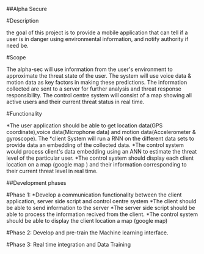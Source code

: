 ##Alpha Secure

#Description

the goal of this project is to provide a mobile application that can tell if a user is in danger using environmental information, and notify authority if need be.

#Scope

The alpha-sec will use information from the user's environment to approximate the threat state of the user. The system will use voice data & motion data as key factors in making these predictions. The information collected are sent to a server for further analysis and threat response responsibility.
The control centre system will consist of a map showing all active users and their current threat status in real time.

#Functionality

*The user application should be able to get location data(GPS coordinate),voice data(Microphone data) and motion data(Accelerometer & gyroscope). The *client System will run a RNN on the different data sets to provide data an embedding of the collected data.
*The control system would process client's data embedding using an ANN to estimate the threat level of the particular user.
*The control system should display each client location on a map (google map ) and their information corresponding to their current threat level in real time.


##Development phases 

#Phase 1:
	*Develop a communication functionality between the client application, server side script and control centre system	
		*The client should be able to send information to the server
		*The server side script should be able to process the information recived from the client.
		*The control system should be able to display the client location a map (google map)

#Phase 2:
	Develop and pre-train the Machine learning interface.
	
#Phase 3:
	Real time integration and Data Training 
	
